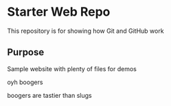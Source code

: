 # Starter Web Repo

This repository is for showing how Git and GitHub work

## Purpose

Sample website with plenty of files for demos

oyh boogers

boogers are tastier than slugs
